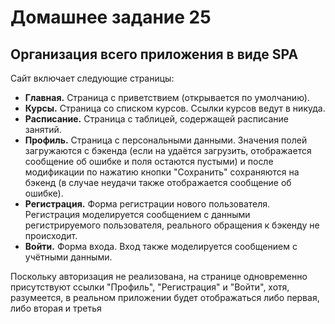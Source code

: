 # Домашнее задание 25
## Организация всего приложения в виде SPA

Сайт включает следующие страницы:

* **Главная.** Страница с приветствием (открывается по умолчанию).
* **Курсы.** Страница со списком курсов. Ссылки курсов ведут в никуда.
* **Расписание.** Страница с таблицей, содержащей расписание занятий.
* **Профиль.** Страница с персональными данными. Значения полей загружаются с бэкенда (если на
удаётся загрузить, отображается сообщение об ошибке и поля остаются пустыми) и после
модификации по нажатию кнопки "Сохранить" сохраняются на бэкенд (в случае неудачи также
отображается сообщение об ошибке).
* **Регистрация.** Форма регистрации нового пользователя. Регистрация моделируется сообщением
с данными регистрируемого пользователя, реального обращения к бэкенду не происходит.
* **Войти.** Форма входа. Вход также моделируется сообщением с учётными данными.

Поскольку авторизация не реализована, на странице одновременно присутствуют ссылки "Профиль",
"Регистрация" и "Войти", хотя, разумеется, в реальном приложении будет отображаться либо первая,
либо вторая и третья